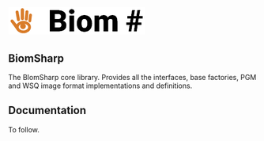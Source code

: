 ![Logo](https://github.com/BiomSharp/BiomSharp/blob/master/.branding/logo/github_logo.png)
######

## BiomSharp

The BIomSharp core library. Provides all the interfaces, base factories, PGM and WSQ image format implementations and definitions.

## Documentation

To follow.